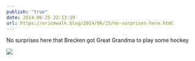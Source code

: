 ```yaml
---
publish: "true"
date: 2014-06-25 22:13:19
url: https://ericmwalk.blog/2014/06/25/no-surprises-here.html
---
```


No surprises here that Brecken got Great Grandma to play some hockey

![](https://ericmwalk.blog/uploads/2022/560410bc00.jpg)